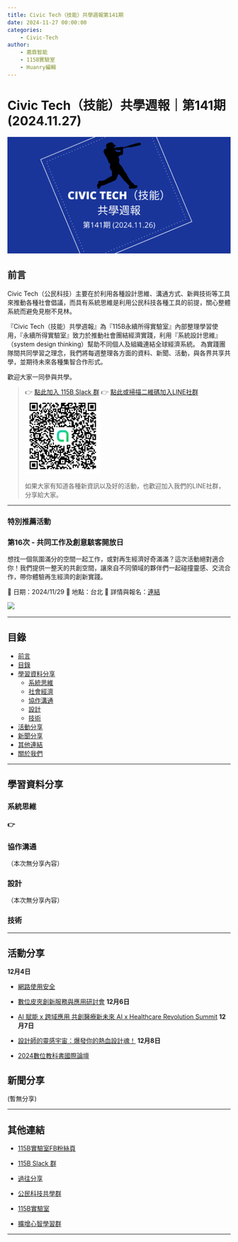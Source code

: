 ```yaml
---
title: Civic Tech（技能）共學週報第141期
date: 2024-11-27 00:00:00
categories:
	- Civic-Tech
author:
	- 嘉鼎智能
	- 115B實驗室
	- Huanry編輯
---
```

# Civic Tech（技能）共學週報｜第141期 (2024.11.27)

![Civic-Tech-141](/img/ct/141.png)

## 前言

Civic Tech（公民科技）主要在於利用各種設計思維、溝通方式、新興技術等工具來推動各種社會倡議，而具有系統思維是利用公民科技各種工具的前提，關心整體系統而避免見樹不見林。

『Civic Tech（技能）共學週報』為『115B永續所得實驗室』內部整理學習使用，『永續所得實驗室』致力於推動社會團結經濟實踐，利用『系統設計思維』（system design thinking）幫助不同個人及組織連結全球經濟系統。
為實踐團隊間共同學習之理念，我們將每週整理各方面的資料、新聞、活動，與各界共享共學，並期待未來各種集智合作形式。

歡迎大家一同參與共學。

>👉  [點此加入 115B Slack 群](https://bit.ly/Slack115b)
>👉  [點此或掃描二維碼加入LINE社群](https://line.me/ti/g2/Dj4AkbdDsY6o4D_CdDUB6Q)
>[![公民科技共學群](/img/產品共學群.jpg)](https://line.me/ti/g2/Dj4AkbdDsY6o4D_CdDUB6Q)
>
>如果大家有知道各種新資訊以及好的活動，也歡迎加入我們的LINE社群，分享給大家。


---
### 特別推薦活動

### 第16次 - 共同工作及創意駭客開放日

想找一個氛圍滿分的空間一起工作，或對再生經濟好奇滿滿？這次活動絕對適合你！我們提供一整天的共創空間，讓來自不同領域的夥伴們一起碰撞靈感、交流合作，帶你體驗再生經濟的創新實踐。

📅 日期：2024/11/29
📍 地點：台北
🔗 詳情與報名：[連結](https://www.accupass.com/event/2411110734171437742343)

[![](https://static.accupass.com/eventbanner/2404290709301040746221.jpg)](https://www.accupass.com/event/2411110734171437742343)

---
## 目錄
- [前言](#前言)
- [目錄](#目錄)
- [學習資料分享](#學習資料分享)
	- [系統思維](#系統思維)
	- [社會經濟](#社會經濟)
	- [協作溝通](#協作溝通)
	- [設計](#設計)
	- [技術](#技術)
- [活動分享](#活動分享)
- [新聞分享](#新聞分享)
- [其他連結](#其他連結)
- [關於我們](#關於我們)

---
## 學習資料分享
### 系統思維

#### 👉 &emsp;

### 協作溝通

（本次無分享內容）

### 設計

（本次無分享內容）

### 技術


---
## 活動分享

**12月4日**
- [網路使用安全](https://www.accupass.com/event/2410290714281914860240)

- [數位皮夾創新服務與應用研討會](https://www.accupass.com/event/2411060607023580268670)
**12月6日**
- [AI 賦能 x 跨域應用 共創醫療新未來 AI x Healthcare Revolution Summit](https://www.accupass.com/event/2411080730582063506685)
**12月7日**
- [設計師的靈感宇宙：爆發你的熱血設計魂！](https://www.accupass.com/event/2411141004204784093430)
**12月8日**
- [2024數位教科書國際論壇](https://www.accupass.com/event/2410220531561788948354)

## 新聞分享

(暫無分享)

---
## 其他連結

- [115B實驗室FB粉絲頁](https://www.facebook.com/%E6%B0%B8%E7%BA%8C%E6%89%80%E5%BE%97%E5%AF%A6%E9%A9%97%E5%AE%A4-102916798609139)

- [115B Slack 群](https://bit.ly/Slack115b)

- [過往分享](/categories/Civic-Tech)

- [公民科技共學群](https://line.me/ti/g2/Dj4AkbdDsY6o4D_CdDUB6Q?utm_source=invitation&utm_medium=link_copy&utm_campaign=default)

- [115B實驗室](https://line.me/ti/g2/asPFU-0w4o9MIRSBdb4gtg?utm_source=invitation&utm_medium=link_copy&utm_campaign=default)

- [擴增心智學習群](https://line.me/ti/g2/asPFU-0w4o9MIRSBdb4gtg?utm_source=invitation&utm_medium=link_copy&utm_campaign=default)

---